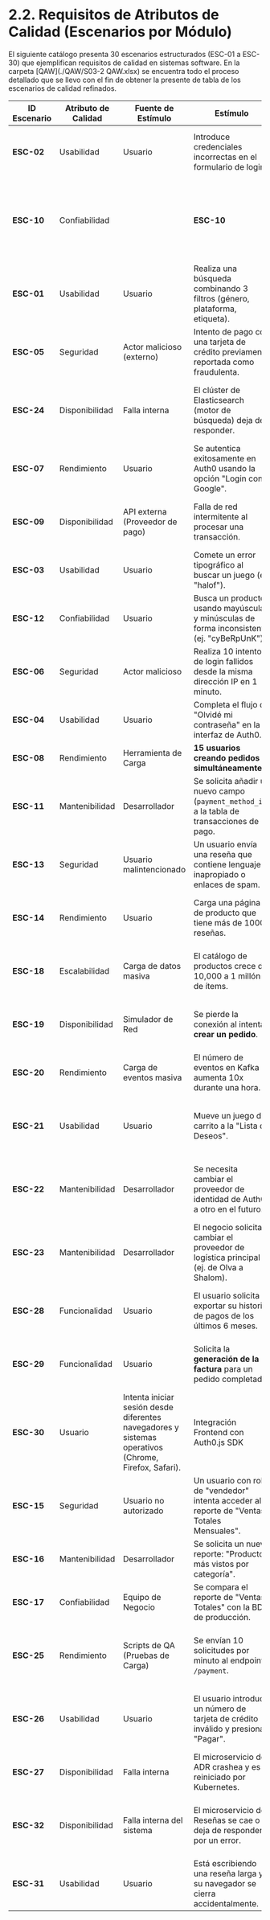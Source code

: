 # 2.2. Requisitos de Atributos de Calidad (Escenarios por Módulo)

El siguiente catálogo presenta 30 escenarios estructurados (ESC-01 a ESC-30) que ejemplifican requisitos de calidad en sistemas software.  En la carpeta [QAW](./QAW/S03-2 QAW.xlsx) se encuentra todo el proceso detallado que se llevo con el fin de obtener la presente de tabla de los escenarios de calidad refinados.

| ID Escenario | Atributo de Calidad | Fuente de Estímulo | Estímulo | Artefacto | Entorno | Respuesta Esperada | Métrica (Respuesta) |
|---------------|--------------------|--------------------|-----------|------------|----------|---------------------|----------------------|
| **ESC-02** | Usabilidad | Usuario | Introduce credenciales incorrectas en el formulario de login. | Widget de Login Universal **(Auth0)** | Producción | Auth0 muestra un mensaje de error claro e inmediato ("Usuario o contraseña incorrectos"). | El 100% de los intentos fallidos reciben feedback en < 1s. |
| **ESC-10** | Confiabilidad | | **ESC-10** | Usuario | Un usuario, debido a una red lenta, hace doble clic en el botón "Confirmar Pago". | Microservicio de Pagos (Lógica de Idempotencia) | Producción | El sistema procesa la primera solicitud, pero identifica y rechaza la segunda como un duplicado, garantizando un único cobro. | El **100% de las solicitudes duplicadas** para la misma orden son rechazadas. |
| **ESC-01** | Usabilidad | Usuario | Realiza una búsqueda combinando 3 filtros (género, plataforma, etiqueta). | Motor de Búsqueda (Elasticsearch) | Producción | El sistema es eficiente y fácil de usar, devolviendo resultados precisos. | El 95% de los usuarios completan la búsqueda en < 3s. |
| **ESC-05** | Seguridad | Actor malicioso (externo) | Intento de pago con una tarjeta de crédito previamente reportada como fraudulenta. | Microservicio de Pagos / Sistema Antifraude | Producción | La transacción es rechazada automáticamente y se genera una alerta de seguridad interna. | El **100% de los intentos** con tarjetas en la lista negra son bloqueados. |
| **ESC-24** | Disponibilidad |Falla interna | El clúster de Elasticsearch (motor de búsqueda) deja de responder. | Microservicio de Catálogo | Producción | La funcionalidad de búsqueda se deshabilita con un mensaje claro, pero el resto del catálogo sigue operativo. | Las páginas de detalle de productos mantienen un 100% de disponibilidad. |
| **ESC-07** | Rendimiento | Usuario | Se autentica exitosamente en Auth0 usando la opción "Login con Google". | API Gateway + Microservicio GU | Producción | El sistema valida el token de Auth0 y establece la sesión interna del usuario rápidamente. | El tiempo total desde el callback de Auth0 hasta que el usuario tiene una sesión activa es < 1.5 segundos. |
| **ESC-09** | Disponibilidad | API externa (Proveedor de pago) | Falla de red intermitente al procesar una transacción. | Sistema de colas de mensajes (asíncrono) | Producción | El sistema reintenta procesar el pago automáticamente hasta 3 veces en un lapso de 5 minutos. | **99% de las transacciones** con fallos intermitentes se completan exitosamente. |
| **ESC-03** | Usabilidad | Usuario | Comete un error tipográfico al buscar un juego (ej. "halof"). | Motor de Búsqueda (Elasticsearch) | Producción | El sistema muestra la sugerencia: “¿Quisiste decir: ‘halo’?”. | El 90% de las sugerencias son correctas. |
| **ESC-12** | Confiabilidad | Usuario | Busca un producto usando mayúsculas y minúsculas de forma inconsistente (ej. "cyBeRpUnK"). | Motor de Búsqueda (Elasticsearch) | Producción | El sistema devuelve los resultados correctos para "Cyberpunk", ignorando las mayúsculas/minúsculas. | El 100% de las búsquedas son insensibles a mayúsculas/minúsculas. |
| **ESC-06** | Seguridad | Actor malicioso | Realiza 10 intentos de login fallidos desde la misma dirección IP en 1 minuto. | Plataforma **Auth0** (Attack Protection) | Producción | Auth0 bloquea temporalmente la dirección IP para que no pueda realizar más intentos de login. | El 100% de las IPs con comportamiento anómalo son bloqueadas. |
| **ESC-04** | Usabilidad | Usuario | Completa el flujo de "Olvidé mi contraseña" en la interfaz de Auth0. | Flujo de Recuperación **(Auth0)** | Producción | El usuario es redirigido de vuelta a GameVault y puede iniciar sesión con su nueva contraseña. | El 98% de los usuarios completan el flujo de recuperación sin asistencia. |
| **ESC-08** |Rendimiento| Herramienta de Carga | **15 usuarios creando pedidos simultáneamente.** | Microservicio de **Pedidos** | Producción | El endpoint de creación de pedidos responde en menos de 5 segundos. | **95% de los pedidos se crean exitosamente** bajo la carga definida. |
| **ESC-11** | Mantenibilidad | Desarrollador | Se solicita añadir un nuevo campo (`payment_method_id`) a la tabla de transacciones de pago. | ORM / Esquema de la BD de Pagos | Desarrollo | La migración de la base de datos se aplica y las pruebas de integración específicas de pago se ejecutan sin fallos. | El cambio se completa en **menos de 2 horas-hombre** y el **100% de las pruebas pasan**. |
| **ESC-13** | Seguridad | Usuario malintencionado | Un usuario envía una reseña que contiene lenguaje inapropiado o enlaces de spam. | Microservicio CR (Sistema de Moderación) | Producción | La reseña es automáticamente marcada como "pendiente de revisión" y no se publica. | El 95% de las reseñas con palabras de una lista negra son correctamente retenidas. |
| **ESC-14** | Rendimiento | Usuario | Carga una página de producto que tiene más de 1000 reseñas. | Frontend + API del Microservicio CR | Producción | La página del producto carga rápido. Las reseñas se cargan de forma asíncrona ("lazy loading") al hacer scroll. | El tiempo de carga inicial de la página no se ve afectado por el número de reseñas. |
| **ESC-18** | Escalabilidad | Carga de datos masiva | El catálogo de productos crece de 10,000 a 1 millón de ítems. | Elasticsearch / Base de Datos | Producción | El rendimiento de las búsquedas y filtros se mantiene estable a pesar del aumento de datos. | El tiempo de respuesta de las búsquedas se mantiene < 3s. |
| **ESC-19** | Disponibilidad | Simulador de Red | Se pierde la conexión al intentar **crear un pedido**. | **Mecanismo de guardado local** (Service Worker / PWA) | Producción | El sistema notifica al usuario: “Sin conexión. Tu pedido se guardó como borrador y se enviará al reconectar.” | **100% de los pedidos** intentados sin conexión se guardan localmente. |
| **ESC-20** | Rendimiento | Carga de eventos masiva | El número de eventos en Kafka aumenta 10x durante una hora. | Consumidor de Kafka (Python) | Producción | El servicio procesa los eventos sin acumular un retraso (lag) significativo. | El lag del consumidor de Kafka se mantiene < 5 minutos. |
| **ESC-21** | Usabilidad | Usuario | Mueve un juego del carrito a la "Lista de Deseos". | Lógica de Negocio (Backend) | Producción | El juego se elimina del carrito y se añade a la lista de deseos en la base de datos. Se muestra una confirmación visual. | **100% de las solicitudes** se completan correctamente a nivel de datos. |
| **ESC-22** | Mantenibilidad | Desarrollador | Se necesita cambiar el proveedor de identidad de Auth0 a otro en el futuro. | API Gateway / Lógica de Autenticación | Desarrollo | El cambio se puede realizar modificando únicamente el `AuthAdapter`, sin impactar la lógica de negocio. | El esfuerzo de migración se reduce en un 70% gracias a la abstracción. |
| **ESC-23** | Mantenibilidad | Desarrollador | El negocio solicita cambiar el proveedor de logística principal (ej. de Olva a Shalom). | Microservicio de Pedidos (Adapter de Logística) | Tiempo de diseño y desarrollo | Se implementa un nuevo adaptador para el proveedor Shalom sin afectar la lógica de creación de pedidos. | La integración del nuevo proveedor se completa en menos de 8 horas-hombre. |
| **ESC-28** | Funcionalidad | Usuario | El usuario solicita exportar su historial de pagos de los últimos 6 meses. | Microservicio de Reportes de Pagos | Producción | Se genera un archivo en formato **PDF/A-1b** que contiene la fecha, monto y estado de cada transacción. | El **100% de los reportes generados son válidos** y contienen los datos correctos del período solicitado. |
| **ESC-29** | Funcionalidad | Usuario | Solicita la **generación de la factura** para un pedido completado. | Generador de Reportes (PDF) | Producción | Se genera un archivo PDF en formato PDF/A-1b que contiene todos los datos fiscales y del pedido. | **100% de las facturas generadas son válidas** y contienen los datos correctos. |
| **ESC-30** |Usuario | Intenta iniciar sesión desde diferentes navegadores y sistemas operativos (Chrome, Firefox, Safari). | Integración Frontend con Auth0.js SDK | Producción | El widget de login de Auth0 se renderiza y funciona correctamente en todos los entornos soportados. | La tasa de éxito de inicio de sesión es > 99.9% en todos los navegadores principales. |
| **ESC-15** | Seguridad | Usuario no autorizado | Un usuario con rol de "vendedor" intenta acceder al reporte de "Ventas Totales Mensuales". | API Gateway / Microservicio ADR | Producción | El sistema valida el rol del token (Auth0) y deniega el acceso con un error 403 Forbidden. | El 100% de los intentos de acceso por roles no autorizados son bloqueados. |
| **ESC-16** | Mantenibilidad | Desarrollador | Se solicita un nuevo reporte: "Productos más vistos por categoría". | Código del Microservicio ADR (Python) | Desarrollo | Un desarrollador implementa la nueva lógica y genera el reporte. | El tiempo para implementar el nuevo reporte es < 8 horas-hombre. |
| **ESC-17** | Confiabilidad | Equipo de Negocio | Se compara el reporte de "Ventas Totales" con la BD de producción. | Lógica de Agregación (Pandas) | Producción | Los totales de ambos sistemas coinciden, demostrando precisión. | La discrepancia entre el reporte y la fuente de verdad es < 0.1%. |
| **ESC-25** | Rendimiento | Scripts de QA (Pruebas de Carga) | Se envían 10 solicitudes por minuto al endpoint `/payment`. | Rate Limiter del API Gateway | Producción | Las primeras 3 solicitudes son exitosas (código 200), las siguientes reciben un error `429 Too Many Requests`. | El **100% de las solicitudes** que exceden el límite son bloqueadas con el código 429. |
| **ESC-26** | Usabilidad | Usuario | El usuario introduce un número de tarjeta de crédito inválido y presiona "Pagar". | Formulario de Pago (Frontend) | Producción | El sistema muestra un mensaje de error claro ("Número de tarjeta inválido") en **menos de 500ms** y no intenta procesar el pago. | El **100% de los formatos de tarjeta inválidos** son detectados en el cliente sin enviar la solicitud. |
| **ESC-27** | Disponibilidad |Falla interna | El microservicio de ADR crashea y es reiniciado por Kubernetes. | Consumidor de Kafka (offset) | Producción |Al reiniciarse, el servicio continúa procesando desde el último punto. | 0 eventos perdidos después de la recuperación del servicio. |
| **ESC-32**| Disponibilidad |Falla interna del sistema | El microservicio de Reseñas se cae o deja de responder por un error. | Microservicio de Catálogo (el que lo consume) | Producción | La página del juego carga correctamente, mostrando un mensaje de "reseñas no disponibles" en lugar de un error. | La caída del servicio de reseñas no aumenta la tasa de error del resto del sitio. |
| **ESC-31**| Usabilidad | Usuario | Está escribiendo una reseña larga y su navegador se cierra accidentalmente. | Editor de texto enriquecido + BD (MongoDB) | Producción | Al volver a abrir la página, el sistema restaura el borrador de la reseña que se guardó automáticamente. | El 99% de los borradores se guardan y restauran con éxito. |